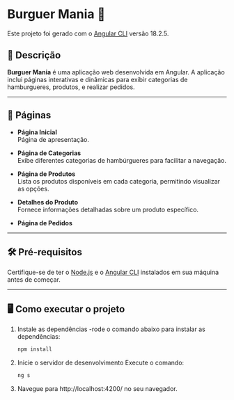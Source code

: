 # Burguer Mania 🍔

Este projeto foi gerado com o [Angular CLI](https://github.com/angular/angular-cli) versão 18.2.5.

## 📖 Descrição

**Burguer Mania** é uma aplicação web desenvolvida em Angular. A aplicação inclui páginas interativas e dinâmicas para exibir categorias de hamburgueres, produtos, e realizar pedidos.

---

## 🚀 Páginas

- **Página Inicial**  
  Página de apresentação.

- **Página de Categorias**  
  Exibe diferentes categorias de hambúrgueres para facilitar a navegação.

- **Página de Produtos**  
  Lista os produtos disponíveis em cada categoria, permitindo visualizar as opções.

- **Detalhes do Produto**  
  Fornece informações detalhadas sobre um produto específico.

- **Página de Pedidos**  


---

## 🛠️ Pré-requisitos

Certifique-se de ter o [Node.js](https://nodejs.org/) e o [Angular CLI](https://angular.io/cli) instalados em sua máquina antes de começar.

---

## 🖥️ Como executar o projeto

1. Instale as dependências
   -rode o comando abaixo para instalar as dependências:
   ```bash
   npm install

   
3. Inicie o servidor de desenvolvimento
   Execute o comando:
      ```bash
      ng s
5. Navegue para http://localhost:4200/ no seu navegador.
  

